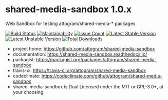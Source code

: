 # shared-media-sandbox 1.0.x

Web Sandbox for testing attogram/shared-media-* packages 

[![Build Status](https://travis-ci.org/attogram/shared-media-sandbox.svg?branch=master)](https://travis-ci.org/attogram/shared-media-sandbox)
[![Maintainability](https://api.codeclimate.com/v1/badges/495c792e36f498fed6ef/maintainability)](https://codeclimate.com/github/attogram/shared-media-sandbox/maintainability)
[![Issue Count](https://codeclimate.com/github/attogram/shared-media-sandbox/badges/issue_count.svg)](https://codeclimate.com/github/attogram/shared-media-sandbox)
[![Latest Stable Version](https://poser.pugx.org/attogram/shared-media-sandbox/v/stable)](https://packagist.org/packages/attogram/shared-media-sandbox)
[![Latest Unstable Version](https://poser.pugx.org/attogram/shared-media-sandbox/v/unstable)](https://packagist.org/packages/attogram/shared-media-sandbox)
[![Total Downloads](https://poser.pugx.org/attogram/shared-media-sandbox/downloads)](https://packagist.org/packages/attogram/shared-media-sandbox)

* project home: https://github.com/attogram/shared-media-sandbox
* documentation: https://shared-media-sandbox.readthedocs.io/
* packagist: https://packagist.org/packages/attogram/shared-media-sandbox
* travis-ci: https://travis-ci.org/attogram/shared-media-sandbox
* codeclimate: https://codeclimate.com/github/attogram/shared-media-sandbox
* shared-media-sandbox is Dual Licensed under the MIT or GPL-3.0+, at your choosing.
